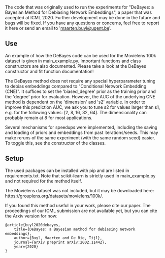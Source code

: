 The code that was originally used to run the experiments for "DeBayes: a Bayesian Method for Debiasing Network Embeddings", a paper that was accepted at ICML 2020. Further development may be done in the future and bugs will be fixed. If you have any questions or concerns, feel free to report it here or send an email to 'maarten.buyl@ugent.be'. 

## Use
An example of how the DeBayes code can be used for the Movielens 100k dataset is given in main_example.py. Important functions and class constructors are also documented. Please take a look at the DeBayes constructor and fit function documentation!

The DeBayes method does not require any special hyperparameter tuning to debias embeddings compared to "Conditional Network Embedding 
(CNE)". It suffices to set the 'biased_degree' prior as the training prior and the 'degree' prior for evaluation. However, the AUC of the underlying CNE method is dependent on the 'dimension' and 's2' variable. In order to improve this prediction AUC, we ask you to tune s2 for values larger than s1, e.g. for the following values: [2, 8, 16, 32, 64]. The dimensionality can probably remain at 8 for most applications. 

Several mechanisms for speedups were implemented, including the saving and loading of priors and embeddings from past iterations/seeds. This may make reruns of the same experiment (with the same random seed) easier. To toggle this, see the constructor of the classes.


## Setup
The used packages can be installed with pip and are listed in requirements.txt. Note that scikit-learn is strictly used in main_example.py and not required for the method itself. 

The Movielens dataset was not included, but it may be downloaded here: https://grouplens.org/datasets/movielens/100k/.



If you found this method useful in your work, please cite our paper. The proceedings of our ICML submission are not available yet, but you can cite the Arxiv version for now: 

    @article{buyl2020debayes,
        title={DeBayes: a Bayesian method for debiasing network embeddings},
        author={Buyl, Maarten and De Bie, Tijl},
        journal={arXiv preprint arXiv:2002.11442},
        year={2020}
    }
